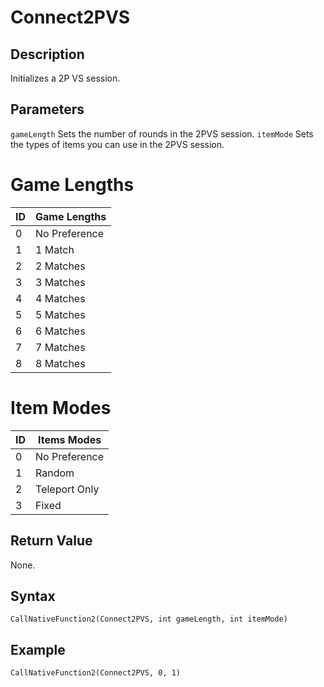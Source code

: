 # Connect2PVS

## Description
Initializes a 2P VS session.

## Parameters
`gameLength`
Sets the number of rounds in the 2PVS session.
`itemMode`
Sets the types of items you can use in the 2PVS session.

# Game Lengths
| ID |  Game Lengths            |
| -- | ------------------------ |
| 0  | No Preference            |
| 1  | 1 Match                  |
| 2  | 2 Matches                |
| 3  | 3 Matches                |
| 4  | 4 Matches                |
| 5  | 5 Matches                |
| 6  | 6 Matches                |
| 7  | 7 Matches                |
| 8  | 8 Matches                |

# Item Modes
| ID |  Items Modes             |
| -- | ------------------------ |
| 0  | No Preference            |
| 1  | Random                   | 
| 2  | Teleport Only            |
| 3  | Fixed                    |

## Return Value
None.

## Syntax
```
CallNativeFunction2(Connect2PVS, int gameLength, int itemMode)
```

## Example
```
CallNativeFunction2(Connect2PVS, 0, 1)
```
